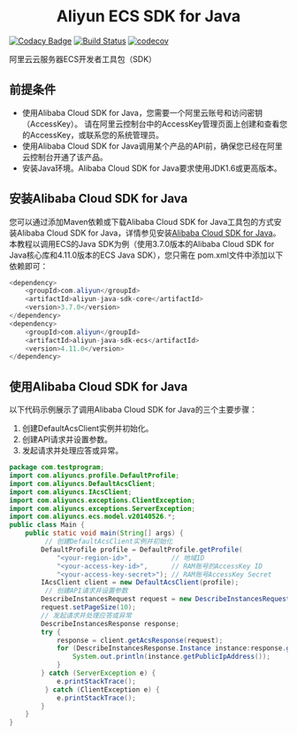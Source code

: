 <h1 align="center">Aliyun ECS SDK for Java</h1> 

[![Codacy Badge](https://api.codacy.com/project/badge/Grade/d086b22bb61c40d298daa901ebb7dc39)](https://www.codacy.com/app/weslie0803/aliyun-java-sdk-ecs?utm_source=github.com&amp;utm_medium=referral&amp;utm_content=lihangqi/aliyun-java-sdk-ecs&amp;utm_campaign=Badge_Grade)
[![Build Status](https://travis-ci.com/lihangqi/aliyun-java-sdk-ecs.svg?branch=master)](https://travis-ci.com/lihangqi/aliyun-java-sdk-ecs)
[![codecov](https://codecov.io/gh/lihangqi/aliyun-java-sdk-ecs/branch/master/graph/badge.svg)](https://codecov.io/gh/lihangqi/aliyun-java-sdk-ecs)

阿里云云服务器ECS开发者工具包（SDK）
## 前提条件
- 使用Alibaba Cloud SDK for Java，您需要一个阿里云账号和访问密钥（AccessKey）。 请在阿里云控制台中的AccessKey管理页面上创建和查看您的AccessKey，或联系您的系统管理员。
- 使用Alibaba Cloud SDK for Java调用某个产品的API前，确保您已经在阿里云控制台开通了该产品。
- 安装Java环境。Alibaba Cloud SDK for Java要求使用JDK1.6或更高版本。
## 安装Alibaba Cloud SDK for Java
您可以通过添加Maven依赖或下载Alibaba Cloud SDK for Java工具包的方式安装Alibaba Cloud SDK for Java，详情参见安装[Alibaba Cloud SDK for Java](https://help.aliyun.com/document_detail/52740.html?spm=a2c4g.11186623.2.16.586e2c44m4emJz#concept-mkk-vpj-zdb)。
本教程以调用ECS的Java SDK为例（使用3.7.0版本的Alibaba Cloud SDK for Java核心库和4.11.0版本的ECS Java SDK），您只需在 pom.xml文件中添加以下依赖即可：
```java
<dependency>
    <groupId>com.aliyun</groupId>
    <artifactId>aliyun-java-sdk-core</artifactId>
    <version>3.7.0</version>
</dependency>
<dependency>
    <groupId>com.aliyun</groupId>
    <artifactId>aliyun-java-sdk-ecs</artifactId>
    <version>4.11.0</version>
</dependency>
```
## 使用Alibaba Cloud SDK for Java
以下代码示例展示了调用Alibaba Cloud SDK for Java的三个主要步骤：

1. 创建DefaultAcsClient实例并初始化。
2. 创建API请求并设置参数。
3. 发起请求并处理应答或异常。

```java
package com.testprogram;
import com.aliyuncs.profile.DefaultProfile;
import com.aliyuncs.DefaultAcsClient;
import com.aliyuncs.IAcsClient;
import com.aliyuncs.exceptions.ClientException;
import com.aliyuncs.exceptions.ServerException;
import com.aliyuncs.ecs.model.v20140526.*;
public class Main {
    public static void main(String[] args) {
         // 创建DefaultAcsClient实例并初始化
        DefaultProfile profile = DefaultProfile.getProfile(
            "<your-region-id>",          // 地域ID
            "<your-access-key-id>",      // RAM账号的AccessKey ID
            "<your-access-key-secret>"); // RAM账号AccessKey Secret
        IAcsClient client = new DefaultAcsClient(profile);
         // 创建API请求并设置参数
        DescribeInstancesRequest request = new DescribeInstancesRequest();
        request.setPageSize(10);
        // 发起请求并处理应答或异常
        DescribeInstancesResponse response;
        try {
            response = client.getAcsResponse(request);
            for (DescribeInstancesResponse.Instance instance:response.getInstances()) {
                System.out.println(instance.getPublicIpAddress());
            }
        } catch (ServerException e) {
            e.printStackTrace();
         } catch (ClientException e) {
            e.printStackTrace();
        }
    }
}
```
